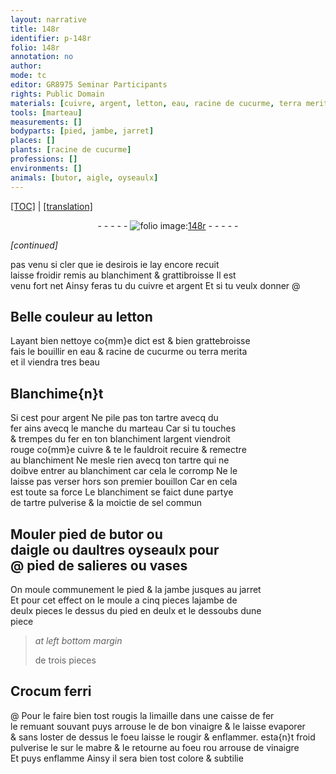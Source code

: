 ```yaml
---
layout: narrative
title: 148r
identifier: p-148r
folio: 148r
annotation: no
author:
mode: tc
editor: GR8975 Seminar Participants
rights: Public Domain
materials: [cuivre, argent, letton, eau, racine de cucurme, terra merita, Blanchime{n}t, tartre, fer, blanchiment, sel commun, Crocum ferri, limaille, vinaigre, mabre]
tools: [marteau]
measurements: []
bodyparts: [pied, jambe, jarret]
places: []
plants: [racine de cucurme]
professions: []
environments: []
animals: [butor, aigle, oyseaulx]
---
```


<p><a href="{{ site.baseurl }}/diplomatic/">[TOC]</a> | <a href="{{ site.baseurl }}/texts/p-148r_tl/" target="_blank">[translation]</a></p><div class="folio" align="center">- - - - - <a href="http://gallica.bnf.fr/ark:/12148/btv1b10500001g/f301.image" target="_blank"><img src="https://cu-mkp.github.io/2017-workshop-edition/assets/photo-icon.png" alt="folio image: " style="display:inline-block; margin-bottom:-3px;"/>148r</a> - - - - - </div>  
 
*[continued]*
  
pas venu si cler que ie desirois ie lay encore recuit<br/> laisse froidir remis au blanchiment & grattibroisse Il est<br/> venu fort net Ainsy feras tu du <span class="m">cuivre</span> et <span class="m">argent</span> Et si tu veulx donner @
 
 
  

## Belle couleur au <span class="m">letton</span>

 
Layant bien nettoye co{mm}e dict est & bien grattebroisse<br/> fais le bouillir en <span class="m">eau</span> & <span class="m"><span class="pa">racine de cucurme</span></span> ou <span class="m">terra merita</span><br/> et il viendra tres beau
 
 
  

## <span class="m">Blanchime{n}t</span>

 
Si cest pour <span class="m">argent</span> Ne pile pas ton <span class="m">tartre</span> avecq du<br/> <span class="m">fer</span> ains avecq le manche du <span class="tl">marteau</span> Car si tu touches<br/> & trempes du <span class="m">fer</span> en ton <span class="m">blanchiment</span> l<span class="m">argent</span> viendroit<br/> rouge co{mm}e <span class="m">cuivre</span> & te le fauldroit recuire & remectre<br/> au <span class="m">blanchiment</span> Ne mesle rien avecq ton <span class="m">tartre</span> qui ne<br/> doibve entrer au <span class="m">blanchiment</span> car cela le corromp Ne le<br/> laisse pas verser hors son premier bouillon Car en cela<br/> est toute sa force Le <span class="m">blanchiment</span> se faict dune partye<br/> de <span class="m">tartre</span> pulverise & la moictie de <span class="m">sel commun</span>
 
 
  

## Mouler <span class="bp">pied</span> de <span class="al">butor</span> ou<br/> d<span class="al">aigle</span> ou daultres <span class="al">oyseaulx</span> pour<br/> @ pied de salieres ou vases

 
On moule communement le <span class="bp">pied</span> & la <span class="bp">jambe</span> jusques au <span class="bp">jarret</span><br/> Et pour cet effect on le moule a cinq pieces la<span class="bp">jambe</span> de<br/> deulx pieces le dessus du <span class="bp">pied</span> en deulx et le dessoubs dune<br/> piece
 
> *at left bottom margin*
> 
> 
> de trois pieces
 
 
  

## <span class="m">Crocum ferri</span>

 @ 
Pour le faire bien tost rougis la <span class="m">limaille</span> dans une caisse de <span class="m">fer</span><br/> le remuant souvant puys arrouse le de bon <span class="m">vinaigre</span> & le laisse evaporer<br/> & sans loster de dessus le foeu laisse le rougir & enflammer. esta{n}t froid<br/> pulverise le sur le <span class="m">mabre</span> & le retourne au foeu <span class="del">rou</span> arrouse de <span class="m">vinaigre</span><br/> Et puys enflamme Ainsy il sera bien tost colore & subtilie
 
